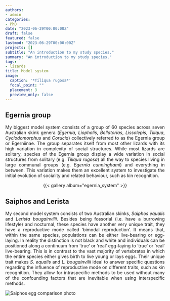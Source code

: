 ```yaml
---
authors:
- admin
categories:
- PhD
date: "2023-06-29T00:00:00Z"
draft: false
featured: false
lastmod: "2023-06-29T00:00:00Z"
projects: []
subtitle: "An introduction to my study species."
summary: "An introduction to my study species."
tags:
- lizards
title: Model system
image:
  caption: '*Tiliqua rugosa*'
  focal_point: ""
  placement: 3
  preview_only: false
---
```


## Egernia group

<div style="text-align: justify">

My biggest model system consists of a group of 60 species across seven Australian skink genera (*Egernia*, *Liopholis*, *Bellatorias*, *Lissolepis*, *Tiliqua*, *Cyclodomorphus* and *Corucia*) collectively referred to as the Egernia group or Egerniinae. The group separates itself from most other lizards with its high variation in complexity of social structures. While most lizards are solitary, species of the Egernia group display a wide variation in social structures from solitary (e.g. *Tiliqua rugosa*) all the way to species living in large communal groups (e.g. *Egernia cunninghami*) and everything in between. This variation makes them an excellent system to investigate the initial evolution of sociality and related behaviour, such as kin recognition. 

</div>


<div style="text-align: center">

{{< gallery album="egernia_system" >}}

</div>


## Saiphos and Lerista

<div style="text-align: justify">

My second model system consists of two Australian skinks, *Saiphos equalis* and *Lerista bougainvilii*. Besides being fossorial (i.e. have a burrowing lifestyle) and nocturnal, these species have another very unique trait, they have a reproductive mode called ‘bimodal reproduction’. It means that, within the same species, populations can be either live-bearing or egg-laying. In reality the distinction is not black and white and individuals can be positioned along a continuum from ‘true’ or ‘real’ egg-laying to ‘true’ or ‘real’ live-bearing. This is in contrast to the vast majority of vertebrates in which the entire species either gives birth to live young or lays eggs. Their unique trait makes *S. equalis* and *L. bougainvilii* ideal to answer specific questions regarding the influence of reproductive mode on different traits, such as kin recognition. They allow for intraspecific methods to be used without many of the confounding factors that are inevitable when using interspecific methods.

![Saiphos egg comparison photo](saiphos_egg_comparison.jpg "Comparison of *Saiphos equalis* eggs. Left: semi-calcified egg from transitional (in between egg-laying and live-bearing) Sydney population. Right: juvenile in \"egg\" consisting of non-calcified membrane from live bearing population from Mount Mackenzie Nature Reserve (Northern NSW).")

</div>
